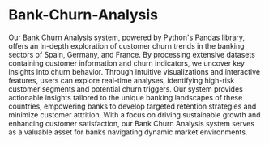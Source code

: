 # Bank-Churn-Analysis
Our Bank Churn Analysis system, powered by Python's Pandas library, offers an in-depth exploration of customer churn trends in the banking sectors of Spain, Germany, and France. By processing extensive datasets containing customer information and churn indicators, we uncover key insights into churn behavior. Through intuitive visualizations and interactive features, users can explore real-time analyses, identifying high-risk customer segments and potential churn triggers. Our system provides actionable insights tailored to the unique banking landscapes of these countries, empowering banks to develop targeted retention strategies and minimize customer attrition. With a focus on driving sustainable growth and enhancing customer satisfaction, our Bank Churn Analysis system serves as a valuable asset for banks navigating dynamic market environments.
